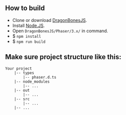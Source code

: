 ## How to build
* Clone or download [DragonBonesJS](https://github.com/DragonBones/DragonBonesJS/).
* Install [Node.JS](https://nodejs.org/).
* Open `DragonBonesJS/Phaser/3.x/` in command.
* $ `npm install`
* $ `npm run build`

## Make sure project structure like this:
```
Your project
    |-- types
        |-- phaser.d.ts
    |-- node_modules
        |-- ...
    |-- out
        |-- ...
    |-- src
        |-- ...
    |-- ...
```
